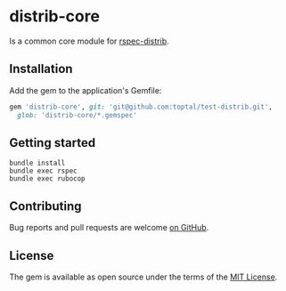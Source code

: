 # distrib-core

Is a common core module for [rspec-distrib](../rspec-distrib).

## Installation

Add the gem to the application's Gemfile:

```ruby
gem 'distrib-core', git: 'git@github.com:toptal/test-distrib.git',
  glob: 'distrib-core/*.gemspec'
```

## Getting started

```shell
bundle install
bundle exec rspec
bundle exec rubocop
```

## Contributing

Bug reports and pull requests are welcome [on GitHub](https://github.com/toptal/test-distrib/issues).

## License

The gem is available as open source under the terms of the [MIT License](https://opensource.org/licenses/MIT).
